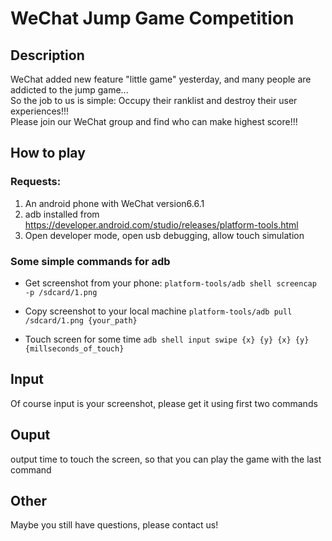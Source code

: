 # WeChat Jump Game Competition

## Description
WeChat added new feature "little game" yesterday, and many people are addicted to the jump game...  
So the job to us is simple: Occupy their ranklist and destroy their user experiences!!!  
Please join our WeChat group and find who can make highest score!!!  

## How to play
### Requests:
1. An android phone with WeChat version6.6.1
2. adb installed from https://developer.android.com/studio/releases/platform-tools.html
3. Open developer mode, open usb debugging, allow touch simulation

### Some simple commands for adb

* Get screenshot from your phone:
```platform-tools/adb shell screencap -p /sdcard/1.png```

* Copy screenshot to your local machine
```platform-tools/adb pull /sdcard/1.png {your_path}```

* Touch screen for some time
```adb shell input swipe {x} {y} {x} {y} {millseconds_of_touch}```

## Input
Of course input is your screenshot, please get it using first two commands

## Ouput
output time to touch the screen, so that you can play the game with the last command

## Other
Maybe you still have questions, please contact us!

